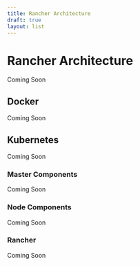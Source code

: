 ```yaml
---
title: Rancher Architecture
draft: true
layout: list
---
```


# Rancher Architecture

Coming Soon

## Docker

Coming Soon

## Kubernetes

Coming Soon

### Master Components

Coming Soon

### Node Components

Coming Soon

### Rancher

Coming Soon
